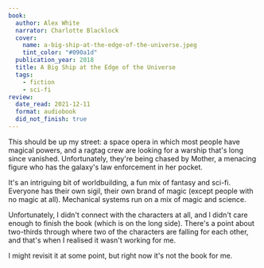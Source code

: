 ```yaml
---
book:
  author: Alex White
  narrator: Charlotte Blacklock
  cover:
    name: a-big-ship-at-the-edge-of-the-universe.jpeg
    tint_color: "#090a1d"
  publication_year: 2018
  title: A Big Ship at the Edge of the Universe
  tags:
    - fiction
    - sci-fi
review:
  date_read: 2021-12-11
  format: audiobook
  did_not_finish: true
---
```


This should be up my street: a space opera in which most people have magical powers, and a ragtag crew are looking for a warship that's long since vanished.
Unfortunately, they're being chased by Mother, a menacing figure who has the galaxy's law enforcement in her pocket.

It's an intriguing bit of worldbuilding, a fun mix of fantasy and sci-fi.
Everyone has their own sigil, their own brand of magic (except people with no magic at all).
Mechanical systems run on a mix of magic and science.

Unfortunately, I didn't connect with the characters at all, and I didn't care enough to finish the book (which is on the long side).
There's a point about two-thirds through where two of the characters are falling for each other, and that's when I realised it wasn't working for me.

I might revisit it at some point, but right now it's not the book for me.
